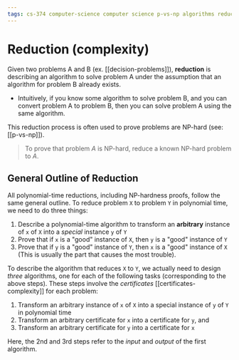 ```yaml
---
tags: cs-374 computer-science computer science p-vs-np algorithms reduction theory
---
```


# Reduction (complexity)

Given two problems A and B (ex. [[decision-problems]]), **reduction** is describing an algorithm to solve problem A under the assumption that an algorithm for problem B already exists.

- Intuitively, if you know some algorithm to solve problem B, and you can convert problem A to problem B, then you can solve problem A using the same algorithm.

This reduction process is often used to prove problems are NP-hard (see: [[p-vs-np]]).

> To prove that problem _A_ is NP-hard, reduce a known NP-hard problem to _A_.

## General Outline of Reduction

All polynomial-time reductions, including NP-hardness proofs, follow the same general outline. To reduce problem `X` to problem `Y` in polynomial time, we need to do three things:

1. Describe a polynomial-time algorithm to transform an **arbitrary** instance of `x` of `X` into a _special_ instance `y` of `Y`
2. Prove that if `x` is a "good" instance of `X`, then `y` is a "good" instance of `Y`
3. Prove that if `y` is a "good" instance of `Y`, then `x` is a "good" instance of `X` (This is usually the part that causes the most trouble).

To describe the algorithm that reduces `X` to `Y`, we actually need to design _three_ algorithms, one for each of the following tasks (corresponding to the above steps). These steps involve the _certificates_ [[certificates-complexity]] for each problem:

1. Transform an arbitrary instance of `x` of `X` into a special instance of `y` of `Y` in polynomial time
2. Transform an arbitrary certificate for `x` into a certificate for `y`, and
3. Transform an arbitrary certificate for `y` into a certificate for `x`

Here, the 2nd and 3rd steps refer to the _input_ and _output_ of the first algorithm.
